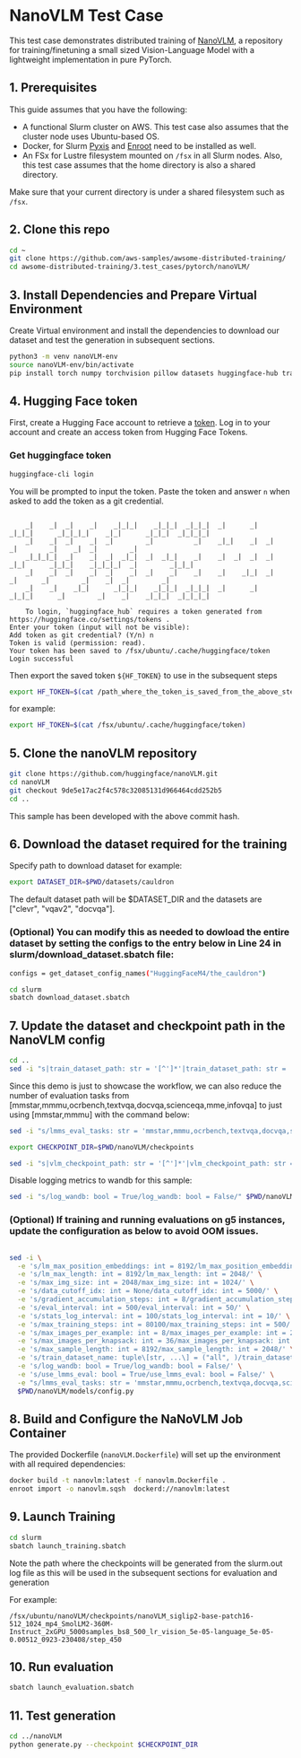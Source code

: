 # NanoVLM Test Case

This test case demonstrates distributed training of [NanoVLM](https://github.com/huggingface/nanoVLM/), a repository for training/finetuning a small sized Vision-Language Model with a lightweight implementation in pure PyTorch. 


## 1. Prerequisites

This guide assumes that you have the following:

- A functional Slurm cluster on AWS. This test case also assumes that the cluster node uses Ubuntu-based OS.
- Docker, for Slurm [Pyxis](https://github.com/NVIDIA/pyxis) and [Enroot](https://github.com/NVIDIA/enroot) need to be installed as well.
- An FSx for Lustre filesystem mounted on `/fsx` in all Slurm nodes. Also, this test case assumes that the home directory is also a shared directory.

Make sure that your current directory is under a shared filesystem such as `/fsx`. 

## 2. Clone this repo

  ```bash
  cd ~
  git clone https://github.com/aws-samples/awsome-distributed-training/
  cd awsome-distributed-training/3.test_cases/pytorch/nanoVLM/
  ```


## 3. Install Dependencies and Prepare Virtual Environment

Create Virtual environment and install the dependencies to download our dataset and test the generation in subsequent sections.

  ```bash
  python3 -m venv nanoVLM-env
  source nanoVLM-env/bin/activate
  pip install torch numpy torchvision pillow datasets huggingface-hub transformers wandb einops accelerate loguru lmms_eval

  ```

## 4. Hugging Face token

First, create a Hugging Face account to retrieve a [token](https://huggingface.co/settings/tokens.). Log in to your account and create an access token from Hugging Face Tokens. 


### Get huggingface token

```bash
huggingface-cli login
```

You will be prompted to input the token. Paste the token and answer `n` when asked to add the token as a git credential.

```

    _|    _|  _|    _|    _|_|_|    _|_|_|  _|_|_|  _|      _|    _|_|_|      _|_|_|_|    _|_|      _|_|_|  _|_|_|_|
    _|    _|  _|    _|  _|        _|          _|    _|_|    _|  _|            _|        _|    _|  _|        _|
    _|_|_|_|  _|    _|  _|  _|_|  _|  _|_|    _|    _|  _|  _|  _|  _|_|      _|_|_|    _|_|_|_|  _|        _|_|_|
    _|    _|  _|    _|  _|    _|  _|    _|    _|    _|    _|_|  _|    _|      _|        _|    _|  _|        _|
    _|    _|    _|_|      _|_|_|    _|_|_|  _|_|_|  _|      _|    _|_|_|      _|        _|    _|    _|_|_|  _|_|_|_|

    To login, `huggingface_hub` requires a token generated from https://huggingface.co/settings/tokens .
Enter your token (input will not be visible): 
Add token as git credential? (Y/n) n
Token is valid (permission: read).
Your token has been saved to /fsx/ubuntu/.cache/huggingface/token
Login successful
```

Then export the saved token `${HF_TOKEN}` to use in the subsequent steps

```bash
export HF_TOKEN=$(cat /path_where_the_token_is_saved_from_the_above_step)
```
for example:
```bash
export HF_TOKEN=$(cat /fsx/ubuntu/.cache/huggingface/token)
```

## 5. Clone the nanoVLM repository

```bash
git clone https://github.com/huggingface/nanoVLM.git
cd nanoVLM
git checkout 9de5e17ac2f4c578c32085131d966464cdd252b5
cd ..
```
This sample has been developed with the above commit hash. 

## 6. Download the dataset required for the training

Specify path to download dataset for example:

```bash
export DATASET_DIR=$PWD/datasets/cauldron
```

The default dataset path will be $DATASET_DIR and the datasets are ["clevr", "vqav2", "docvqa"]. 

### (Optional) You can modify this as needed to dowload the entire dataset by setting the configs to the entry below in Line 24 in slurm/download_dataset.sbatch file:

```bash
configs = get_dataset_config_names("HuggingFaceM4/the_cauldron")
```

```bash
cd slurm
sbatch download_dataset.sbatch
```

## 7. Update the dataset and checkpoint path in the NanoVLM config 

```bash
cd ..
sed -i "s|train_dataset_path: str = '[^']*'|train_dataset_path: str = '$DATASET_DIR'|" $PWD/nanoVLM/models/config.py
```

Since this demo is just to showcase the workflow, we can also reduce the number of evaluation tasks from [mmstar,mmmu,ocrbench,textvqa,docvqa,scienceqa,mme,infovqa] to just using [mmstar,mmmu] with the command below:

```bash
sed -i "s/lmms_eval_tasks: str = 'mmstar,mmmu,ocrbench,textvqa,docvqa,scienceqa,mme,infovqa'/lmms_eval_tasks: str = 'mmstar,mmmu'/" $PWD/nanoVLM/models/config.py
```

```bash
export CHECKPOINT_DIR=$PWD/nanoVLM/checkpoints
```

```bash
sed -i "s|vlm_checkpoint_path: str = '[^']*'|vlm_checkpoint_path: str = '$CHECKPOINT_DIR'|" $PWD/nanoVLM/models/config.py
```

Disable logging metrics to wandb for this sample:
```bash
sed -i "s/log_wandb: bool = True/log_wandb: bool = False/" $PWD/nanoVLM/models/config.py
```

### (Optional) If training and running evaluations on g5 instances, update the configuration as below to avoid OOM issues.
```bash

sed -i \
  -e 's/lm_max_position_embeddings: int = 8192/lm_max_position_embeddings: int = 2048/' \
  -e 's/lm_max_length: int = 8192/lm_max_length: int = 2048/' \
  -e 's/max_img_size: int = 2048/max_img_size: int = 1024/' \
  -e 's/data_cutoff_idx: int = None/data_cutoff_idx: int = 5000/' \
  -e 's/gradient_accumulation_steps: int = 8/gradient_accumulation_steps: int = 4/' \
  -e 's/eval_interval: int = 500/eval_interval: int = 50/' \
  -e 's/stats_log_interval: int = 100/stats_log_interval: int = 10/' \
  -e 's/max_training_steps: int = 80100/max_training_steps: int = 500/' \
  -e 's/max_images_per_example: int = 8/max_images_per_example: int = 2/' \
  -e 's/max_images_per_knapsack: int = 36/max_images_per_knapsack: int = 8/' \
  -e 's/max_sample_length: int = 8192/max_sample_length: int = 2048/' \
  -e 's/train_dataset_name: tuple\[str, ...\] = ("all", )/train_dataset_name: tuple[str, ...] = ("default",)/' \
  -e 's/log_wandb: bool = True/log_wandb: bool = False/' \
  -e 's/use_lmms_eval: bool = True/use_lmms_eval: bool = False/' \
  -e "s/lmms_eval_tasks: str = 'mmstar,mmmu,ocrbench,textvqa,docvqa,scienceqa,mme,infovqa'/lmms_eval_tasks: str = 'mmstar,mmmu'/" \
  $PWD/nanoVLM/models/config.py
```

## 8. Build and Configure the NaNoVLM Job Container
The provided Dockerfile (`nanoVLM.Dockerfile`) will set up the environment with all required dependencies:

```bash
docker build -t nanovlm:latest -f nanovlm.Dockerfile .
enroot import -o nanovlm.sqsh  dockerd://nanovlm:latest
```
## 9. Launch Training

```bash
cd slurm
sbatch launch_training.sbatch
```
Note the path where the checkpoints will be generated from the slurm.out log file as this will be used in the subsequent sections for evaluation and generation

For example:

```
/fsx/ubuntu/nanoVLM/checkpoints/nanoVLM_siglip2-base-patch16-512_1024_mp4_SmolLM2-360M-Instruct_2xGPU_5000samples_bs8_500_lr_vision_5e-05-language_5e-05-0.00512_0923-230408/step_450
```

## 10. Run evaluation

```bash
sbatch launch_evaluation.sbatch
```

## 11. Test generation

```bash
cd ../nanoVLM
python generate.py --checkpoint $CHECKPOINT_DIR

```
